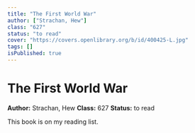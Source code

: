 ```yaml
---
title: "The First World War"
author: ["Strachan, Hew"]
class: "627"
status: "to read"
cover: "https://covers.openlibrary.org/b/id/400425-L.jpg"
tags: []
isPublished: true
---
```


# The First World War

**Author:** Strachan, Hew
**Class:** 627
**Status:** to read

This book is on my reading list. 